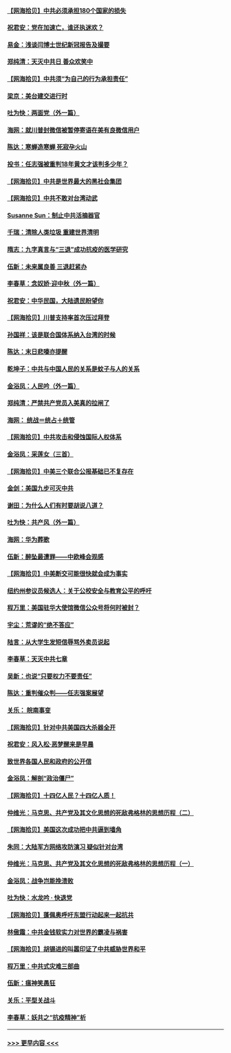 #### [【网海拾贝】中共必须承担180个国家的损失](../pages/nsc993/n12428893.md?t=09260502) 
#### [祝君安：党在加速亡，谁还执迷欢？](../pages/nsc993/n12428652.md?t=09260502) 
#### [易金：浅谈闫博士世纪新冠报告及撮要](../pages/nsc993/n12426822.md?t=09260502) 
#### [郑纯清：天灭中共日 善众欢笑中](../pages/nsc993/n12426784.md?t=09260502) 
#### [【网海拾贝】中共须“为自己的行为承担责任”](../pages/nsc993/n12426067.md?t=09260502) 
#### [梁京：美台建交进行时](../pages/nsc993/n12424066.md?t=09260502) 
#### [吐为快：两面党（外一篇）](../pages/nsc993/n12424043.md?t=09260502) 
#### [海网：就川普封微信被暂停寄语在美有良微信用户](../pages/nsc993/n12424021.md?t=09260502) 
#### [陈达：寒蝉造寒蝉 死寂孕火山](../pages/nsc993/n12423958.md?t=09260502) 
#### [投书：任志强被重判18年黄文才该判多少年？](../pages/nsc993/n12423672.md?t=09260502) 
#### [【网海拾贝】中共是世界最大的黑社会集团](../pages/nsc993/n12423543.md?t=09260502) 
#### [【网海拾贝】中共不敢对台湾动武](../pages/nsc993/n12421418.md?t=09260502) 
#### [Susanne Sun：制止中共活摘器官](../pages/nsc993/n12419654.md?t=09260502) 
#### [千瑞：清除人类垃圾 重建世界清明](../pages/nsc993/n12419414.md?t=09260502) 
#### [隋志：九字真言与“三退”成功抗疫的医学研究](../pages/nsc993/n12419248.md?t=09260502) 
#### [伍新：未来属良善 三退赶紧办](../pages/nsc993/n12418496.md?t=09260502) 
#### [李春草：念奴娇·迎中秋（外一篇）](../pages/nsc993/n12418465.md?t=09260502) 
#### [祝君安：中华民国，大陆遗民盼望你](../pages/nsc993/n12418089.md?t=09260502) 
#### [【网海拾贝】川普支持率首次压过拜登](../pages/nsc993/n12418050.md?t=09260502) 
#### [孙国祥：该是联合国体系纳入台湾的时候](../pages/nsc993/n12417369.md?t=09260502) 
#### [陈达：末日悲嚎亦提醒](../pages/nsc993/n12416736.md?t=09260502) 
#### [乾坤子：中共与中国人民的关系是蚊子与人的关系](../pages/nsc993/n12416632.md?t=09260502) 
#### [金浴凤：人民吟（外一篇）](../pages/nsc993/n12416567.md?t=09260502) 
#### [郑纯清：严禁共产党员入美真的拉闸了](../pages/nsc993/n12416550.md?t=09260502) 
#### [海网： 统战＝统占＋统管](../pages/nsc993/n12416404.md?t=09260502) 
#### [【网海拾贝】中共攻击和侵蚀国际人权体系](../pages/nsc993/n12416250.md?t=09260502) 
#### [金浴凤：采莲女（三首）](../pages/nsc993/n12415517.md?t=09260502) 
#### [【网海拾贝】中美三个联合公报基础已不复存在](../pages/nsc993/n12415054.md?t=09260502) 
#### [金剑：美国九步可灭中共](../pages/nsc993/n12413183.md?t=09260502) 
#### [谢田：为什么人们有时要胡说八道？](../pages/nsc993/n12411861.md?t=09260502) 
#### [吐为快：共产风（外一篇）](../pages/nsc993/n12411761.md?t=09260502) 
#### [海网：华为葬歌](../pages/nsc993/n12410381.md?t=09260502) 
#### [伍新：醉坠最遭罪——中欧峰会观感](../pages/nsc993/n12410364.md?t=09260502) 
#### [【网海拾贝】中美断交可能很快就会成为事实](../pages/nsc993/n12409495.md?t=09260502) 
#### [纽约州参议员候选人：关于公校安全与教育公平的呼吁](../pages/nsc993/n12409228.md?t=09260502) 
#### [程万里：美国驻华大使馆微信公众号将何时被封？](../pages/nsc993/n12407397.md?t=09260502) 
#### [宇尘：荒谬的“绝不答应”](../pages/nsc993/n12407360.md?t=09260502) 
#### [陆言：从大学生发短信辱骂外卖员说起](../pages/nsc993/n12407285.md?t=09260502) 
#### [李春草：天灭中共七章](../pages/nsc993/n12406988.md?t=09260502) 
#### [吴新：也说“只要权力不要责任”](../pages/nsc993/n12406966.md?t=09260502) 
#### [陈达：重判催众判——任志强案展望](../pages/nsc993/n12404540.md?t=09260502) 
#### [关乐： 皖南事变](../pages/nsc993/n12404288.md?t=09260502) 
#### [【网海拾贝】针对中共美国四大杀器全开](../pages/nsc993/n12404172.md?t=09260502) 
#### [祝君安：风入松‧恶梦醒来是早晨](../pages/nsc993/n12401953.md?t=09260502) 
#### [致世界各国人民和政府的公开信](../pages/nsc993/n12401824.md?t=09260502) 
#### [金浴凤：解剖“政治僵尸”](../pages/nsc993/n12401808.md?t=09260502) 
#### [【网海拾贝】十四亿人民？十四亿人质！](../pages/nsc993/n12401708.md?t=09260502) 
#### [仲维光：马克思、共产党及其文化思想的死敌弗格林的思想历程（二）](../pages/nsc993/n12399107.md?t=09260502) 
#### [【网海拾贝】美国这次成功把中共逼到墙角](../pages/nsc993/n12400173.md?t=09260502) 
#### [朱同：大陆军方网络攻防演习 疑似针对台湾](../pages/nsc993/n12399868.md?t=09260502) 
#### [仲维光：马克思、共产党及其文化思想的死敌弗格林的思想历程（一）](../pages/nsc993/n12398341.md?t=09260502) 
#### [金浴凤：战争岂能挽溃败](../pages/nsc993/n12398855.md?t=09260502) 
#### [吐为快：水龙吟 · 快退党](../pages/nsc993/n12398849.md?t=09260502) 
#### [【网海拾贝】蓬佩奥呼吁东盟行动起来一起抗共](../pages/nsc993/n12398291.md?t=09260502) 
#### [林傲霜：中共金钱软实力对世界的霸凌与祸害](../pages/nsc993/n12397515.md?t=09260502) 
#### [【网海拾贝】胡锡进的叫嚣印证了中共威胁世界和平](../pages/nsc993/n12397455.md?t=09260502) 
#### [程万里：中共式灾难三部曲](../pages/nsc993/n12397106.md?t=09260502) 
#### [伍新：瘟神笑愚狂](../pages/nsc993/n12397052.md?t=09260502) 
#### [关乐：平型关战斗](../pages/nsc993/n12395387.md?t=09260502) 
#### [李春草：妖共之“抗疫精神”析](../pages/nsc993/n12395240.md?t=09260502) 

----
#### [ >>> 更早内容 <<< ](../indexes/nsc993-earlier.md)
